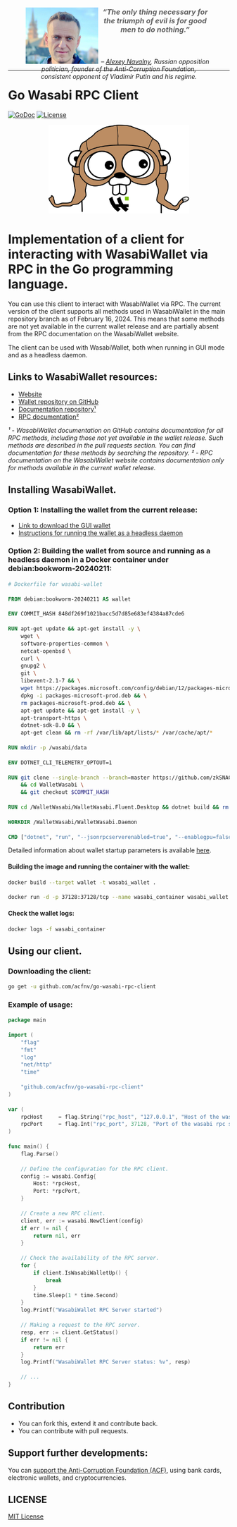 <figure align="center" style="height:128px;">
    <img src="https://github.com/acfnv/go-wasabi-rpc-client/raw/master/media/images/Alexey_Navalny.png" alt="Photo of Alexey Navalny" height="128" align="left" />
	<blockquote style="padding-bottom: 24px;">
		<h3><i>“The only thing necessary for the triumph of evil is for good men to do nothing.”</i></h3>
	</blockquote>
	<figcaption><i> – <a href="https://acf.international/ru/faces" target="_blank">Alexey Navalny</a>, Russian opposition politician, founder of the Anti-Corruption Foundation, consistent opponent of Vladimir Putin and his regime.</i></figcaption>
</figure>

---
Go Wasabi RPC Client
====================
[![GoDoc](https://godoc.org/github.com/acfnv/go-wasabi-rpc-client?status.svg)](https://godoc.org/github.com/acfnv/go-wasabi-rpc-client)
[![License](https://img.shields.io/badge/License-MIT-blue.svg)](https://github.com/acfnv/go-wasabi-rpc-client/raw/master/LICENSE)

<p align="center">
<img src="https://github.com/acfnv/go-wasabi-rpc-client/raw/master/media/images/go-wasabi-logo.png" alt="Wasabi Gopher" width="320" />
</p>

# Implementation of a client for interacting with WasabiWallet via RPC in the Go programming language.

You can use this client to interact with WasabiWallet via RPC.
The current version of the client supports all methods used in WasabiWallet in the main repository branch as of February 16, 2024. This means that some methods are not yet available in the current wallet release and are partially absent from the RPC documentation on the WasabiWallet website.

The client can be used with WasabiWallet, both when running in GUI mode and as a headless daemon.

## Links to WasabiWallet resources:

- [Website](https://wasabiwallet.io/)
- [Wallet repository on GitHub](https://github.com/zkSNACKs/WalletWasabi)
- [Documentation repository¹](https://github.com/zkSNACKs/WasabiDoc)
- [RPC documentation²](https://docs.wasabiwallet.io/using-wasabi/RPC.html)

<i>
¹ - WasabiWallet documentation on GitHub contains documentation for all RPC methods, including those not yet available in the wallet release. Such methods are described in the pull requests section. You can find documentation for these methods by searching the repository.
² - RPC documentation on the WasabiWallet website contains documentation only for methods available in the current wallet release.
</i>

## Installing WasabiWallet.
### Option 1: Installing the wallet from the current release:

- [Link to download the GUI wallet](https://wasabiwallet.io/#download)
- [Instructions for running the wallet as a headless daemon](https://docs.wasabiwallet.io/using-wasabi/Daemon.html#introduction)

### Option 2: Building the wallet from source and running as a headless daemon in a Docker container under debian:bookworm-20240211:

```Dockerfile
# Dockerfile for wasabi-wallet

FROM debian:bookworm-20240211 AS wallet

ENV COMMIT_HASH 848df269f1021bacc5d7d85e683ef4384a87cde6

RUN apt-get update && apt-get install -y \
    wget \
    software-properties-common \
    netcat-openbsd \
    curl \
    gnupg2 \
    git \
    libevent-2.1-7 && \
    wget https://packages.microsoft.com/config/debian/12/packages-microsoft-prod.deb -O packages-microsoft-prod.deb && \
    dpkg -i packages-microsoft-prod.deb && \
    rm packages-microsoft-prod.deb && \
    apt-get update && apt-get install -y \
    apt-transport-https \
    dotnet-sdk-8.0 && \
    apt-get clean && rm -rf /var/lib/apt/lists/* /var/cache/apt/*

RUN mkdir -p /wasabi/data

ENV DOTNET_CLI_TELEMETRY_OPTOUT=1

RUN git clone --single-branch --branch=master https://github.com/zkSNACKs/WalletWasabi.git \
    && cd WalletWasabi \
    && git checkout $COMMIT_HASH 

RUN cd /WalletWasabi/WalletWasabi.Fluent.Desktop && dotnet build && rm -rf ~/.nuget ~/.local

WORKDIR /WalletWasabi/WalletWasabi.Daemon

CMD ["dotnet", "run", "--jsonrpcserverenabled=true", "--enablegpu=false", "--datadir=\"/wasabi/data\"", "--network=testnet"]

```
Detailed information about wallet startup parameters is available [here](https://docs.wasabiwallet.io/using-wasabi/StartupParameters.html#config-file-configurations).

#### Building the image and running the container with the wallet:

```bash
docker build --target wallet -t wasabi_wallet .

docker run -d -p 37128:37128/tcp --name wasabi_container wasabi_wallet

```

#### Check the wallet logs:

```bash
docker logs -f wasabi_container
```

## Using our client.

### Downloading the client:

```bash
go get -u github.com/acfnv/go-wasabi-rpc-client
```

### Example of usage:

```go
package main

import (
	"flag"
	"fmt"
	"log"
	"net/http"
	"time"
	
	"github.com/acfnv/go-wasabi-rpc-client"
)

var (
	rpcHost     = flag.String("rpc_host", "127.0.0.1", "Host of the wasabi rpc server.")
	rpcPort     = flag.Int("rpc_port", 37128, "Port of the wasabi rpc server.")
)

func main() {
	flag.Parse()
	
	// Define the configuration for the RPC client.
	config := wasabi.Config{
		Host: *rpcHost,
		Port: *rpcPort,
	}
	
	// Create a new RPC client.
	client, err := wasabi.NewClient(config)
	if err != nil {
		return nil, err
	}
	
	// Check the availability of the RPC server.
	for {
		if client.IsWasabiWalletUp() {
			break
		}
		time.Sleep(1 * time.Second)
	}
	log.Printf("WasabiWallet RPC Server started")
	
	// Making a request to the RPC server.
	resp, err := client.GetStatus()
	if err != nil {
		return err
	}
	log.Printf("WasabiWallet RPC Server status: %v", resp)
	
	// ...
}

```

## Contribution
* You can fork this, extend it and contribute back.
* You can contribute with pull requests.

## Support further developments:

You can [support the Anti-Corruption Foundation (ACF)](https://donate.acf.international/en), using bank cards, electronic wallets, and cryptocurrencies.

## LICENSE
[MIT License](https://github.com/acfnv/go-wasabi-rpc-client/raw/master/LICENSE)
